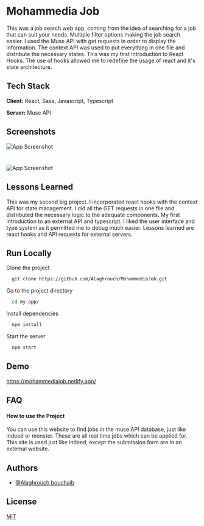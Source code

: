 
# Mohammedia Job

This was a job search web app, coming from the idea of searching for a job that can suit your needs. Multiple filter options making the job search easier. I used the Muse API with get requests in order to display the information. The context API was used to put everything in one file and distribute the necessary states. This was my first introduction to React Hooks. The use of hooks allowed me to redefine the usage of react and it's state architecture.

## Tech Stack

**Client:** React, Sass, Javascript, Typescript

**Server:** Muse API

## Screenshots

![App Screenshot](https://photos-webapp-portfolio.s3.us-east-2.amazonaws.com/master_optimized.d2ifz8wtm80ke3.amplifyapp.com_search.png)

#

![App Screenshot](https://photos-webapp-portfolio.s3.us-east-2.amazonaws.com/Jobs-image+png-list.png)


## Lessons Learned

This was my second big project. I incorporated react hooks with the context API for state management. I did all the GET requests in one file and distributed the necessary logic to the adequate components. My first introduction to an external API and typescript. I liked the user interface and type system as it permitted me to debug much easier. Lessons learned are react hooks and API requests for external servers.
## Run Locally

Clone the project

```bash
  git clone https://github.com/Alaghrouch/MohammediaJob.git

```

Go to the project directory

```bash
  cd my-app/
```

Install dependencies

```bash
  npm install
```

Start the server

```bash
  npm start
```


## Demo

https://mohammediajob.netlify.app/


## FAQ

#### How to use the Project

You can use this website to find jobs in the muse API database, just like indeed or monster. These are all real time jobs which can be applied for. This site is used just like indeed, except the submission form are in an external website.




## Authors

- [@Alaghrouch bouchaib](https://github.com/Alaghrouch)


## License

[MIT](https://choosealicense.com/licenses/mit/)

